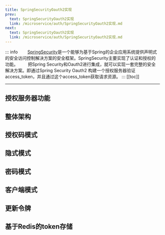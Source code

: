 ```yaml
---
title: SpringSecurityOauth2实现
prev:
  text: SpringSecurityOauth2实现
  link: /microservice/auth/SpringSecurityOauth2实现.md
next:
  text: SpringSecurityOauth2实现
  link: /microservice/auth/SpringSecurityOauth2实现.md
---
```

::: info
&#8195;&#8195;[SpringSecurity](SpringSecurity%E6%A0%B8%E5%BF%83%E5%8E%9F%E7%90%86.md)是一个能够为基于Spring的企业应用系统提供声明式的安全访问控制解决方案的安全框架。SpringSecurity主要实现了认证和授权的功能。
&#8195;&#8195;把Spring Security和Oauth2进行集成，就可以实现一套完整的安全解决方案。即通过Spring Security Oauth2 构建一个授权服务器验证access_token，并且通过这个access_token获取请求资源。
:::
[[toc]]
***

## 授权服务器功能

## 整体架构

## 授权码模式

## 隐式模式

## 密码模式

## 客户端模式

## 更新令牌

## 基于Redis的token存储
